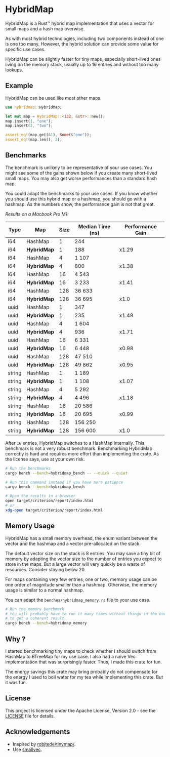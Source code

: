 # HybridMap

HybridMap is a Rust™ hybrid map implementation that uses a vector for small maps and a hash map overwise.

As with most hybrid technologies, including two components instead of one is one too many. However, the hybrid solution can provide some value for specific use cases.

HybridMap can be slightly faster for tiny maps, especially short-lived ones living on the memory stack, usually up to 16 entries and without too many lookups.

## Example

HybridMap can be used like most other maps.

```rust
use hybridmap::HybridMap;

let mut map = HybridMap::<i32, &str>::new();
map.insert(1, "one");
map.insert(2, "two");

assert_eq!(map.get(&1), Some(&"one"));
assert_eq!(map.len(), 2);
```

## Benchmarks

The benchmark is unlikely to be representative of your use cases. You might see some of the gains shown below if you create many short-lived small maps. You may also get worse performances than a standard hash map.

You could adapt the benchmarks to your use cases. If you know whether you should use this hybrid map or a hashmap, you should go with a hashmap. As the numbers show, the performance gain is not that great.

*Results on a Macbook Pro M1:*

| Type   | Map            | Size | Median Time (ns) | Performance Gain |
| ------ | -------------- | ---- | ---------------- | ---------------- |
| i64    | HashMap        | 1    | 244              |                  |
| i64    | **HybridMap**  | 1    | 188              | x1.29            |
| i64    | HashMap        | 4    | 1 107            |                  |
| i64    | **HybridMap**  | 4    | 800              | x1.38            |
| i64    | HashMap        | 16   | 4 543            |                  |
| i64    | **HybridMap**  | 16   | 3 233            | x1.41            |
| i64    | HashMap        | 128  | 36 633           |                  |
| i64    | **HybridMap**  | 128  | 36 695           | x1.0             |
| uuid   | HashMap        | 1    | 347              |                  |
| uuid   | **HybridMap**  | 1    | 235              | x1.48            |
| uuid   | HashMap        | 4    | 1 604            |                  |
| uuid   | **HybridMap**  | 4    | 936              | x1.71            |
| uuid   | HashMap        | 16   | 6 331            |                  |
| uuid   | **HybridMap**  | 16   | 6 448            | x0.98            |
| uuid   | HashMap        | 128  | 47 510           |                  |
| uuid   | **HybridMap**  | 128  | 49 862           | x0.95            |
| string | HashMap        | 1    | 1 189            |                  |
| string | **HybridMap**  | 1    | 1 108            | x1.07            |
| string | HashMap        | 4    | 5 292            |                  |
| string | **HybridMap**  | 4    | 4 496            | x1.18            |
| string | HashMap        | 16   | 20 586           |                  |
| string | **HybridMap**  | 16   | 20 695           | x0.99            |
| string | HashMap        | 128  | 156 250          |                  |
| string | **HybridMap**  | 128  | 156 600          | x1.0             |

After `16` entries, HybridMap switches to a HashMap internally. This benchmark is not a very robust benchmark. Benchmarking HybridMap correctly is hard and requires more effort than implementing the crate. As the license says, use at your own risk.

```bash
# Run the benchmarks
cargo bench --bench=hybridmap_bench -- --quick --quiet

# Run this command instead if you have more patience
cargo bench --bench=hybridmap_bench

# Open the results in a browser
open target/criterion/report/index.html
# or
xdg-open target/criterion/report/index.html
```

## Memory Usage

HybridMap has a small memory overhead, the enum variant between the vector and the hashmap and a vector pre-allocated on the stack.

The default vector size on the stack is 8 entries. You may save a tiny bit of memory by adapting the vector size to the number of entries you expect to store in the maps. But a large vector will very quickly be a waste of resources. Consider staying below 20.

For maps containing very few entries, one or two, memory usage can be one order of magnitude smaller than a hashmap. Otherwise, the memory usage is similar to a normal hashmap.

You can adapt the `benches/hybridmap_memory.rs` file to your use case.

```bash
# Run the memory benchmark
# You will probably have to run it many times without things in the background
# to get a coherent result.
cargo bench --bench=hybridmap_memory
```

## Why ?

I started benchmarking tiny maps to check whether I should switch from HashMap to BTreeMap for my use case. I also had a naive Vec implementation that was surprisingly faster. Thus, I made this crate for fun.

The energy savings this crate may bring probably do not compensate for the energy I used to boil water for my tea while implementing this crate. But it was fun.

## License

This project is licensed under the Apache License, Version 2.0 - see the [LICENSE](LICENSE) file for details.

## Acknowledgements

 * Inspired by [robjtede/tinymap/](https://github.com/robjtede/tinymap/).
 * Use [smallvec](https://github.com/servo/rust-smallvec).